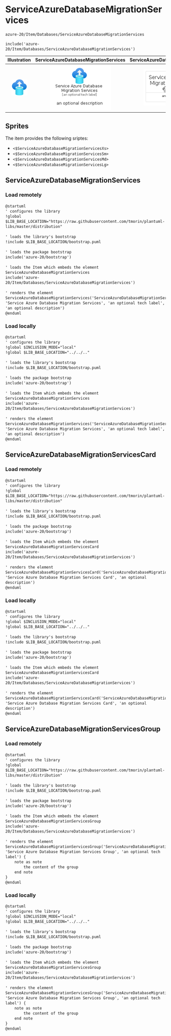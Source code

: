 # ServiceAzureDatabaseMigrationServices


```text
azure-20/Item/Databases/ServiceAzureDatabaseMigrationServices
```

```text
include('azure-20/Item/Databases/ServiceAzureDatabaseMigrationServices')
```



| Illustration | ServiceAzureDatabaseMigrationServices | ServiceAzureDatabaseMigrationServicesCard | ServiceAzureDatabaseMigrationServicesGroup |
| :---: | :---: | :---: | :---: |
| ![illustration for Illustration](../../../azure-20/Item/Databases/ServiceAzureDatabaseMigrationServices.png) | ![illustration for ServiceAzureDatabaseMigrationServices](../../../azure-20/Item/Databases/ServiceAzureDatabaseMigrationServices.Local.png) | ![illustration for ServiceAzureDatabaseMigrationServicesCard](../../../azure-20/Item/Databases/ServiceAzureDatabaseMigrationServicesCard.Local.png) | ![illustration for ServiceAzureDatabaseMigrationServicesGroup](../../../azure-20/Item/Databases/ServiceAzureDatabaseMigrationServicesGroup.Local.png) |



## Sprites
The item provides the following sriptes:

- `<$ServiceAzureDatabaseMigrationServicesXs>`
- `<$ServiceAzureDatabaseMigrationServicesSm>`
- `<$ServiceAzureDatabaseMigrationServicesMd>`
- `<$ServiceAzureDatabaseMigrationServicesLg>`





## ServiceAzureDatabaseMigrationServices

### Load remotely
```plantuml
@startuml
' configures the library
!global $LIB_BASE_LOCATION="https://raw.githubusercontent.com/tmorin/plantuml-libs/master/distribution"

' loads the library's bootstrap
!include $LIB_BASE_LOCATION/bootstrap.puml

' loads the package bootstrap
include('azure-20/bootstrap')

' loads the Item which embeds the element ServiceAzureDatabaseMigrationServices
include('azure-20/Item/Databases/ServiceAzureDatabaseMigrationServices')

' renders the element
ServiceAzureDatabaseMigrationServices('ServiceAzureDatabaseMigrationServices', 'Service Azure Database Migration Services', 'an optional tech label', 'an optional description')
@enduml
```

### Load locally
```plantuml
@startuml
' configures the library
!global $INCLUSION_MODE="local"
!global $LIB_BASE_LOCATION="../../.."

' loads the library's bootstrap
!include $LIB_BASE_LOCATION/bootstrap.puml

' loads the package bootstrap
include('azure-20/bootstrap')

' loads the Item which embeds the element ServiceAzureDatabaseMigrationServices
include('azure-20/Item/Databases/ServiceAzureDatabaseMigrationServices')

' renders the element
ServiceAzureDatabaseMigrationServices('ServiceAzureDatabaseMigrationServices', 'Service Azure Database Migration Services', 'an optional tech label', 'an optional description')
@enduml
```

## ServiceAzureDatabaseMigrationServicesCard

### Load remotely
```plantuml
@startuml
' configures the library
!global $LIB_BASE_LOCATION="https://raw.githubusercontent.com/tmorin/plantuml-libs/master/distribution"

' loads the library's bootstrap
!include $LIB_BASE_LOCATION/bootstrap.puml

' loads the package bootstrap
include('azure-20/bootstrap')

' loads the Item which embeds the element ServiceAzureDatabaseMigrationServicesCard
include('azure-20/Item/Databases/ServiceAzureDatabaseMigrationServices')

' renders the element
ServiceAzureDatabaseMigrationServicesCard('ServiceAzureDatabaseMigrationServicesCard', 'Service Azure Database Migration Services Card', 'an optional description')
@enduml
```

### Load locally
```plantuml
@startuml
' configures the library
!global $INCLUSION_MODE="local"
!global $LIB_BASE_LOCATION="../../.."

' loads the library's bootstrap
!include $LIB_BASE_LOCATION/bootstrap.puml

' loads the package bootstrap
include('azure-20/bootstrap')

' loads the Item which embeds the element ServiceAzureDatabaseMigrationServicesCard
include('azure-20/Item/Databases/ServiceAzureDatabaseMigrationServices')

' renders the element
ServiceAzureDatabaseMigrationServicesCard('ServiceAzureDatabaseMigrationServicesCard', 'Service Azure Database Migration Services Card', 'an optional description')
@enduml
```

## ServiceAzureDatabaseMigrationServicesGroup

### Load remotely
```plantuml
@startuml
' configures the library
!global $LIB_BASE_LOCATION="https://raw.githubusercontent.com/tmorin/plantuml-libs/master/distribution"

' loads the library's bootstrap
!include $LIB_BASE_LOCATION/bootstrap.puml

' loads the package bootstrap
include('azure-20/bootstrap')

' loads the Item which embeds the element ServiceAzureDatabaseMigrationServicesGroup
include('azure-20/Item/Databases/ServiceAzureDatabaseMigrationServices')

' renders the element
ServiceAzureDatabaseMigrationServicesGroup('ServiceAzureDatabaseMigrationServicesGroup', 'Service Azure Database Migration Services Group', 'an optional tech label') {
    note as note
        the content of the group
    end note
}
@enduml
```

### Load locally
```plantuml
@startuml
' configures the library
!global $INCLUSION_MODE="local"
!global $LIB_BASE_LOCATION="../../.."

' loads the library's bootstrap
!include $LIB_BASE_LOCATION/bootstrap.puml

' loads the package bootstrap
include('azure-20/bootstrap')

' loads the Item which embeds the element ServiceAzureDatabaseMigrationServicesGroup
include('azure-20/Item/Databases/ServiceAzureDatabaseMigrationServices')

' renders the element
ServiceAzureDatabaseMigrationServicesGroup('ServiceAzureDatabaseMigrationServicesGroup', 'Service Azure Database Migration Services Group', 'an optional tech label') {
    note as note
        the content of the group
    end note
}
@enduml
```

